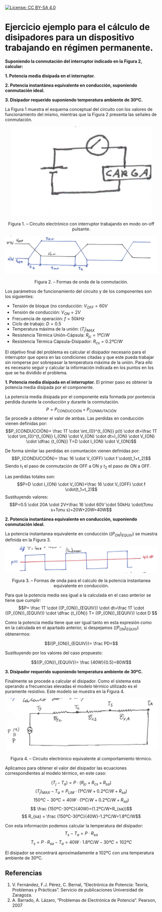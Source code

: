<script src="https://cdn.mathjax.org/mathjax/latest/MathJax.js?config=TeX-AMS-MML_HTMLorMML" type="text/javascript"></script>

[![License: CC BY-SA 4.0](https://img.shields.io/badge/License-CC%20BY--SA%204.0-lightgrey.svg)](https://creativecommons.org/licenses/by-sa/4.0/)

# **Ejercicio ejemplo para el cálculo de disipadores para un dispositivo trabajando en régimen permanente.**

**Suponiendo la conmutación del interruptor indicado en la Figura 2, calcular:**

**1. Potencia media disipada en el interruptor.**

**2. Potencia instantánea equivalente en conducción, suponiendo conmutación ideal.**

**3. Disipador requerido suponiendo temperatura ambiente de 30ºC.**

La Figura 1 muestra el esquema conceptual del circuito con los valores de funcionamiento del mismo, mientras que la Figura 2 presenta las señales de conmutación.
<p align="center">
  <img src="../../assets/img/regPer/Ej Fig1.png">
</p>
<p align = "center">Figura 1. – Circuito electrónico con interruptor trabajando en modo on-off pulsante.</p> 


<p align="center">
  <img src="../../assets/img/regPer/Ej Fig2.png">
</p>
<p align = "center">Figura 2. – Formas de onda de la conmutación.</p>

Los parámetros de funcionamiento del circuito y de los componentes son los siguientes:
* Tensión de bloque (no conducción: $V_{OFF}=60 V$
* Tensión de conducción:            $V_{ON}=2 V$
* Frecuencia de operación: $f=50kHz$
* Ciclo de trabajo: $D=0.5$
* Temperatura máxima de la unión: $(T_j)_{MAX}$
* Resistencia Térmica Unión-Cápsula: $R_{jc}=1ºC/W$
* Resistencia Térmica Cápsula-Disipador: $R_{cs}=0.2ºC/W$

El objetivo final del problema es calcular el disipador necesario para el interruptor que opera en las condiciones citadas y que este pueda trabajar sin romperse por sobrepasar la temperatura máxima de la unión. Para ello es necesario seguir y calcular la información indicada en los puntos en los que se ha dividido el problema.

**1. Potencia media disipada en el interruptor.**
El primer paso es obtener la potencia media disipada por el componente.

La potencia media disipada por el componente esta formada por pontencia perdida durante la conducción y durante la conmutación.
$$P=P_{CONDUCCIÓN}+P_{CONMUTACIÓN}$$
Se procede a obtener el valor de ambas. Las perdidas en conducción vienen definidas por:
$$P_{CONDUCCIÓN}= \frac 1T \cdot \int_{0}^{t_{ON}} p(t) \cdot dt=\frac 1T \cdot \int_{0}^{t_{ON}} I_{ON} \cdot V_{ON} \cdot dt=I_{ON} \cdot V_{ON} \cdot \dfrac {t_{ON}} T=D \cdot I_{ON} \cdot V_{ON}$$

De forma similar las perdidas en comuntación vienen definidas por:
$$P_{CONDUCCIÓN}= \frac 16 \cdot V_{OFF} \cdot f \cdot(t_1+t_2)$$
Siendo $t_1$ el paso de conmutación de OFF a ON y $t_2$ el paso de ON a OFF.

Las perdidas totales son:
$$P=D \cdot I_{ON} \cdot V_{ON}+\frac 16 \cdot V_{OFF} \cdot f \cdot(t_1+t_2)$$
Sustituyendo valores:
$$P=0.5 \cdot 20A \cdot 2V+\frac 16 \cdot 60V \cdot 50kHz \cdot(1\mu s+1\mu s)=20W+20W=40W$$


**2. Potencia instantánea equivalente en conducción, suponiendo conmutación ideal.**

La potencia instantanea equivalente en conducción $((P_{ON})_{EQUIV})$ se muestra definida en la Figura 3.

<p align="center">
  <img src="../../assets/img/regPer/Ej Fig3.png">
</p>
<p align = "center">Figura 3. – Formas de onda para el calculo de la potencia instantanea equivalente en conducción.</p> 

Para que la potencia media sea igual a la calculada en el caso anterior se tiene que cumplir:
$$P= \frac 1T \cdot ((P_{ON})_{EQUIV}) \cdot dt=\frac 1T \cdot ((P_{ON})_{EQUIV}) \cdot \dfrac {t_{ON}} T= ((P_{ON})_{EQUIV}) \cdot D $$

Como la potencia media tiene que ser igual tanto en esta expresión como en la calculada en el apartado anterior, si despejamos $((P_{ON})_{EQUIV})$ obtenermos:

$$((P_{ON})_{EQUIV})= \frac PD=$$

Sustituyendo por los valores del caso propuesto:

$$((P_{ON})_{EQUIV})= \frac {40W}{0.5}=80W$$

**3. Disipador requerido suponiendo temperatura ambiente de 30ºC.**

Finalmente se procede a calcular el disipador. Como el sistema esta operando a frecuencias elevadas el modelo térmico utilizado es el puramente resistivo. Este modelo se muestra en la Figura 4.

<p align="center">
  <img src="../../assets/img/regPer/Ej Fig4.png">
</p>
<p align = "center">Figura 4. – Circuito electrónico equivalente al comportamiento térmico.</p>

Aplicamos para obtener el valor del disipador las ecuaciones correspondientes al modelo térmico, en este caso:

$$(T_j-T_a)=P \cdot (R_{jc}+R_{cs}+R_{sa})$$
$$(T_j)_{MAX}-T_a=P_{LIM}\cdot (1ºC/W+0.2ºC/W+R_{sa})$$
$$150ºC-30ºC=40W \cdot (1ºC/W+0.2ºC/W+R_{sa})$$
$$ \frac {150ºC-30ºC}{40W}=(1.2ºC/W+R_{sa})$$
$$ R_{sa} = \frac {150ºC-30ºC}{40W}-1.2ºC/W=1.8ºC/W$$

Con esta información podemos calcular la temperatura del disipador:
$$T_s-T_a=P \cdot R_{sa}$$
$$T_s=P \cdot R_{sa}-T_a=40W \cdot 1.8ºC/W-30ºC=102ºC$$

El disipador se encontrará aproximadamente a 102ºC con una temperatura ambiente de 30ºC.

## Referencias
1.	V. Fernández, F.J. Pérez, C. Bernal, “Electrónica de Potencia: Teoría, Problemas y Prácticas”. Servicio de publicaciones Universidad de Zaragoza.
2.	A. Barrado, A. Lázaro, “Problemas de Electrónica de Potencia”. Pearson, 2007 